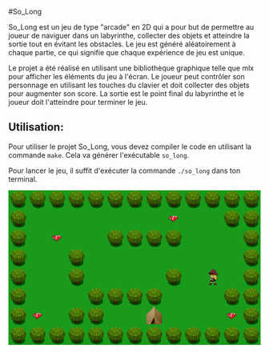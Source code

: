 #So_Long

So_Long est un jeu de type "arcade" en 2D qui a pour but de permettre au joueur de naviguer dans un labyrinthe, collecter des objets et atteindre la sortie tout en évitant les obstacles. Le jeu est généré aléatoirement à chaque partie, ce qui signifie que chaque expérience de jeu est unique.

Le projet a été réalisé en utilisant une bibliothèque graphique telle que mlx pour afficher les éléments du jeu à l'écran. Le joueur peut contrôler son personnage en utilisant les touches du clavier et doit collecter des objets pour augmenter son score. La sortie est le point final du labyrinthe et le joueur doit l'atteindre pour terminer le jeu.


## Utilisation:

Pour utiliser le projet So_Long, vous devez compiler le code en utilisant la commande `make`. Cela va générer l'exécutable `so_long`.

Pour lancer le jeu, il suffit d'exécuter la commande `./so_long` dans ton terminal.

<p align="center">
<img src="https://github.com/Echo24h/so_long/blob/main/so_long.PNG" width="600"/>
</p>

